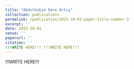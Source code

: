 ```yaml
---
title: "Abdulhakim Emre Artış"
collection: publications
permalink: /publication/2015-10-01-paper-title-number-3
excerpt: ''
date: 2015-10-01
venue: ''
paperurl: ''
citation: ''
!!!WRİTE HERE!!! !!!WRİTE HERE!!!
---
```

!!!WRİTE HERE!!!
